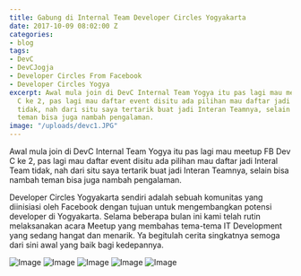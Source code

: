 ```yaml
---
title: Gabung di Internal Team Developer Circles Yogyakarta
date: 2017-10-09 08:02:00 Z
categories:
- blog
tags:
- DevC
- DevCJogja
- Developer Circles From Facebook
- Developer Circles Yogya
excerpt: Awal mula join di DevC Internal Team Yogya itu pas lagi mau meetup FB Dev
  C ke 2, pas lagi mau daftar event disitu ada pilihan mau daftar jadi Interal Team
  tidak, nah dari situ saya tertarik buat jadi Interan Teamnya, selain bisa nambah
  teman bisa juga nambah pengalaman.
image: "/uploads/devc1.JPG"
---
```


Awal mula join di DevC Internal Team Yogya itu pas lagi mau meetup FB Dev C ke 2, pas lagi mau daftar event disitu ada pilihan mau daftar jadi Interal Team tidak, nah dari situ saya tertarik buat jadi Interan Teamnya, selain bisa nambah teman bisa juga nambah pengalaman.

Developer Circles Yogyakarta sendiri adalah sebuah komunitas yang diinisiasi oleh Facebook dengan tujuan untuk mengembangkan potensi developer di Yogyakarta. Selama
beberapa bulan ini kami telah rutin melaksanakan acara Meetup yang membahas tema-tema IT Development yang sedang hangat dan menarik. Ya begitulah cerita singkatnya semoga dari sini awal yang baik bagi kedepannya.

![Image](https://firebasestorage.googleapis.com/v0/b/img-storage-d41a0.appspot.com/o/images%2Fdevc1.JPG?alt=media&token=824f00be-e3bf-4742-8e80-8d5951e3d92a)
![Image](https://firebasestorage.googleapis.com/v0/b/img-storage-d41a0.appspot.com/o/images%2Fdevc2.JPG?alt=media&token=396eb0d5-b55a-4089-a5ad-b78f4638e914)
![Image](https://firebasestorage.googleapis.com/v0/b/img-storage-d41a0.appspot.com/o/images%2Fdevc3.JPG?alt=media&token=6d52f8a1-4ba1-4efe-a034-f4b46fa97c13)
![Image]( https://firebasestorage.googleapis.com/v0/b/img-storage-d41a0.appspot.com/o/images%2Fdevc4.JPG?alt=media&token=331541bd-97f5-4cce-b336-0f39385e36bf)
![Image](https://firebasestorage.googleapis.com/v0/b/img-storage-d41a0.appspot.com/o/images%2Fdevc5.JPG?alt=media&token=da8092cb-c5b9-42da-a0c1-04b105dc4341)
